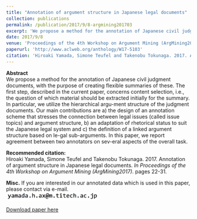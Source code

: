 ```yaml
---
title: "Annotation of argument structure in Japanese legal documents"
collection: publications
permalink: /publication/2017/9/8-argmining201703
excerpt: 'We propose a method for the annotation of Japanese civil judgment documents, with the purpose of creating flexible summaries of these. The first step, described in the current paper, concerns content selection, i.e., the question of which material should be extracted initially for the summary. In particular, we utilize the hierarchical argu-ment structure of the judgment documents. Our main contributions are a) the design of an annotation scheme that stresses the connection between legal issues (called issue topics) and argument structure, b) an adaptation of rhetorical status to suit the Japanese legal system and c) the definition of a linked argument structure based on le-gal sub-arguments. In this paper, we report agreement between two annotators on sev-eral aspects of the overall task.'
date: 2017/9/8
venue: 'Proceedings of the 4th Workshop on Argument Mining (ArgMining2017)'
paperurl: 'http://www.aclweb.org/anthology/W17-5103'
citation: 'Hiroaki Yamada, Simone Teufel and Takenobu Tokunaga. 2017. Annotation of argument structure in Japanese legal documents.  <i>In Proceedings of the 4th Workshop on Argument Mining (ArgMining2017)</i>. pages 22-31.'
---
```

**Abstract**   
We propose a method for the annotation of Japanese civil judgment documents, with the purpose of creating flexible summaries of these. The first step, described in the current paper, concerns content selection, i.e., the question of which material should be extracted initially for the summary. In particular, we utilize the hierarchical argu-ment structure of the judgment documents. Our main contributions are a) the design of an annotation scheme that stresses the connection between legal issues (called issue topics) and argument structure, b) an adaptation of rhetorical status to suit the Japanese legal system and c) the definition of a linked argument structure based on le-gal sub-arguments. In this paper, we report agreement between two annotators on sev-eral aspects of the overall task.

**Recommended citation:**   
Hiroaki Yamada, Simone Teufel and Takenobu Tokunaga. 2017. Annotation of argument structure in Japanese legal documents.  <i>In Proceedings of the 4th Workshop on Argument Mining (ArgMining2017)</i>. pages 22-31.

**Misc.**
If you are interested in our annotated data which is used in this paper, please contact via e-mail.  
<img src="/images/eaddress.png" width="250px">

<a href='http://www.aclweb.org/anthology/W17-5103'>Download paper here</a>
